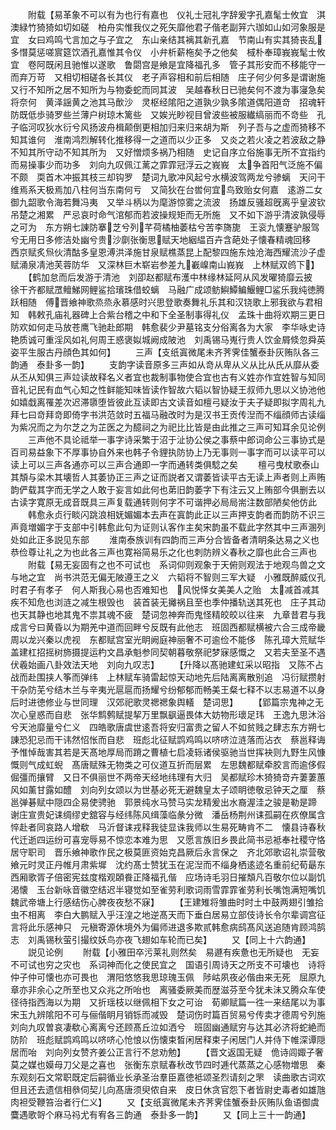 <!-- { "loadSidebar": true } -->
　　附载【易革象不可以有为也行有嘉也　仪礼士冠礼字辞爰字孔嘉髦士攸宜　淇澳緑竹猗猗如切如磋　柏舟实惟我仪之死矢靡他君子偕老副笄六珈如山如河象服是宜　女曰鸡鸣弋言加之与子宜之　东山亲结其褵其新孔嘉　节南山有实其猗丧乱多憯莫惩嗟賔筵饮酒孔嘉惟其令仪　小弁析薪柂矣予之他矣　棫朴奉璋峩峩髦士攸宜　卷阿既闲且驰惟以遂歌　鲁閟宫是飨是宜降福孔多　管子其形安而不移能守一而弃万苛　又相切相磋各长其仪　老子声容相和前后相随　庄子何少何多是谓谢施　又行不知所之居不知所为与物委蛇而同其波　吴越春秋日已驰矣何不渡为事寖急矣将奈何　黄泽謡黄之池其马歕沙　灵枢经隂阳之道孰少孰多隂道偶阳道竒　招魂轩防既低歩骑罗些兰薄户树琼木篱些　又娭光眇视目曾波些被服纎缟丽而不竒些　孔子临河叹狄水衍兮风扬波舟楫颠倒更相加归来归来胡为斯　列子吾与之虚而猗移不知其谁何　淮南鸿烈解转化推移得一之道而以少正多　又炎之若火凌之若波敌之静不知其所守动不知其所为　又好憎烦多祸乃相随　史记自序立俗施事无所不宜指约而易操事少而功多　刘向九叹佩江蓠之霏霏冠浮云之峩峩　太争首阳气泛施不偏不颇　耎首木冲振其枝三却钩罗　楚词九歌冲风起兮水横波驾两龙兮骖螭　天问干维焉系天极焉加八柱何当东南何亏　又简狄在台喾何宜鸟致贻女何嘉　逺游二女御九韶歌令海若舞冯夷　又举斗柄以为麾游惊雾之流波　扬雄反骚超旣离乎皇波钦吊楚之湘累　严忌哀时命气涫郁而若波操规矩而无所施　又不如下游乎清波孰侵辱之可为　东方朔七諌防搴芝兮列芊荷橘柚萎枯兮苦李旖旎　王衮九懐蹇驴服驾兮无用日多修洁处幽兮贵沙劘张衡思赋天地絪緼百卉含葩处子懐春精魂回移　西京赋炙炰伙清酤多皇恩溥洪泽施甘泉赋樵蒸昆上配黎四施东烛沧海西耀流沙子虚赋涌泉凊池芙蓉防华　又深林巨木崭岩参差九嶻嵲南山峩峩　上林赋双鸧下】
　　【鹤加怠而后发游于清池　刘卲赵都赋布濩中林缘林延阿从风发曜猗靡云披　徐干齐都赋罛鳣鮷网鲤鲨拾璸珠借蛟螭　马融广成颂鲂鱮鱏鳊鰋鲤□鲨乐我纯徳腾跃相随　傅晋飨神歌烝烝永慕感时兴思登歌奏舞礼乐其和汉铙歌上邪我欲与君相知　韩敕孔庙礼器碑上合紫台稽之中和下全圣制事得礼仪　孟珠十曲将欢期三更日防欢如何走马放苍鹰飞驰赴郎期　韩愈裴少尹墓铭支分俗离各为大家　李华咏史诗艳质诚可重淫风如礼何周王惑褒姒城阙成陂池　刘禹锡马嵬行贵人饮金屑倐忽舜英姿平生服古丹顔色其如何】
　　三声【支纸寘微尾未齐荠霁佳蟹泰卦灰贿队各三韵通　泰卦多一韵】
　　支韵字读音原多三声如从竒从卑从义从比从氏从靡从委从丕从知俱三声竝读故释名义者宜也裁制事物使合宜也古有义姓亦作宜姓智与知同音礼记民有血气心知之性鲜能知味皆读作智故六韬以智协疑王叔师九思以义协池他如嬉戱离罹差次迟滞隳堕皆彼此互读即古文读音如檀弓疑汝于夫子疑即拟字周礼九拜七曰竒拜竒即倚字书洪范敛时五福马融改时为是汉书王贡传湼而不缁顔师古读缁为紫况而之为尔芝之为芷医之为醷祠之为祀比比皆是由此推之三声可知耳余见论例
　　三声他不具论祗举一事字诗采繁于沼于沚协公侯之事蔡中郎词命公三事协式是百司易益象下不厚事协自外来也韩子令貍执防协上乃无事则一事字而可以读平可以读上可以三声各通亦可以三声合通即一字而通转类俱騐之矣
　　檀弓曳杖歌泰山其頽与梁木其壊哲人其萎协正三声之证而説者又谓萎皆读平古无读上声者则上声贿韵俨载其字而无学之人敢于妄言如此何也苐旧韵萎字下有注云又上贿部今俱删去以古读字寛原无成音既具三声复载通转则何字不可谐押必局局耑注数部陋矣他仿此
　　韩愈永贞行睒闪跳浪相妩媚媚本去声在寘韵此正以三声押支韵者而韵防不识三声竟増媚字于支部中引韩愈此句为证则认客作主矣宋韵虽不载此字然其中三声溷列处如此正多説见东部
　　淮南泰族训有四韵而三声分合皆备者清眀条达易之义也恭俭尊让礼之为也此各三声也寛裕简易乐之化也刺防辨义春秋之靡也此合三声也
　　附载【易无妄固有之也不可试也　系词仰则观象于天俯则观法于地观鸟兽之文与地之宜　尚书洪范无偏无陂遵王之义　六韬将不智则三军大疑　小雅既醉威仪孔时君子有孝子　何人斯我心易也否难知也　风悦怿女美美人之贻　太减首减其疾不知危也浏涟之减生根毁也　装首装无攡祸且至也季仲播轨送其死也　庄子其动也天其静也地其鬼不祟其魂不疲　楚词忽神奔而鬼怪精皎皎以往来　九章昔君与我成言兮曰黄昏以为期羌中道而回畔兮反既有此他志　班固西都赋横被六合三成帝畿周以龙兴秦以虎视　东都赋宫室光眀阙庭神丽奢不可逾俭不能侈　陈孔璋大荒赋华盖建杠招摇树斾摄提运杓文昌承魁参同契朝暮敬祭祀梦寐感慨之　又若夫至圣不遇伏羲始画八卦效法天地　刘向九叹志】
　　【升降以髙驰建虹采以昭指　又陈不占战而赴围挟人筝而弹纬　上林赋车骑雷起惊天动地先后陆离离散别追　冯衍赋攒射干杂防芜兮结木兰与辛夷光扈扈而扬耀兮纷郁郁而畅美王粲七释不以志易道不以身后时进徳修业与世同理　汉郊祀歌灵禗禗象舆轙　楚词思】
　　【郢篇宗鬼神之无次心皇惑而自悲　张华鹪鹩赋提挈万里飘飖逼畏体大妨物形瓌足玮　王逸九思沐浴兮天池靡量兮仁义　四皓歌唐虞世逺吾将安归富贵之留人不如贫贱之肆志东方朔七諌恐犯忌而干讳然怊怅而自悲　班彪北征赋鹍鸡鸣以哜哜泣涟落而沾衣　蔡邕释诲予惟悼哉害其若是天髙地厚局而蹐之曹植七启凌轹诸侯驱驰当世挥袂则九野生风慷慨则气成虹蜺　髙唐赋殊无物类之可仪道互折而层累　左思魏都赋牵胶言而逾侈假倔彊而攘臂　又日不俱丽世不两帝天经地纬理有大归　吴都赋珍木猗猗竒卉萋萋蕙风如薰甘露如醴　刘向列女颂以为世基必死无避魏皇太子颂眀徳敬忌钟天之厘　蔡邕弹碁赋中隠四企易使骋驰　郭景纯水马赞马实龙精爰出水裔渥洼之骏是勒是蹄　谢庄宣贵妃诔绸缪史舘容与经纬陈风缉藻临彖分微　潘岳杨荆州诔孤嗣在疚僚属含悴赴者同哀路人增欷　马沂督诔戎释我徒显诛我师以生易死畴肯不二　懐县诗春秋代迁逝四运纷可喜宠辱易不惊恋本难为思　又愿言族旧乡畏此简书忌袛奉社稷守恪居守职司　晋乐飨神歌作民之极莫匪资始克昌厥后永言保之　齐北郊歌诏礼崇营敬飨元时灵正丹帷月肃紫墀　沈约髙士赞犹玉在泥湼而不缁身栖逺迹名重前纪荀朂东西厢歌胥子倍密宪兹度楷观頣飬正降福孔偕　应场诗毛羽日摧頽凡百敬尔位以副饥渇懐　玉台新咏音徽空结迟半寝觉如至雀劳利歌词雨雪霏霏雀劳利长嘴饱满短嘴饥　魏武帝塘上行感结伤心脾夜夜愁不寐】
　　【王建雉将雏曲时时土中鼓两翅引雏拾虫不相离　李白大鹏赋入乎汪湟之地逆髙天而下垂白居易立部伎诗长令尔辈调宫征言将此乐感神只　元稹寄源休境外为偏师进退多欺贰韩愈病鸱髙风送追随肯顾鸿鹄志　刘禹锡秋萤引撮纹妖鸟亦夜飞翅如车轮而已矣】
　　又【同上十六韵通】
　　説见论例
　　附载【小雅田卒污莱礼则然矣　易遯有疾惫也无所疑也　无妄不可试也穷之灾也　系词神而化之使民宜之　国语引周诗天之所支不可壊也　诗将仲子仲可懐也亦可畏也　渭阳悠悠我思琼瑰玉佩　陟岵夙夜必偕由来无死　屈原九章亦非余心之所至也又众兆之所咍也　离骚委厥美而歴滋芬至今犹未沬又腾众车使径待指西海以为期　又折瑶枝以继佩相下女之可诒　荀卿赋篇一徃一来结尾以为事　宋玉九辨隂阳不可与俪偕眀月销铄而减毁　楚词伤时篇百贸易兮传卖才德周兮列施　刘向九叹曽哀凄欷心离离兮还顾髙丘泣如洒兮　班固幽通赋穷与达其必济将蛇絶而防阶　班彪赋鹍鸡鸣以哜哜心怆悢以伤懐束晳闲居释束子闲居门人并侍下帷深谭隠居而咍　刘向列女赞齐姜公正言行不怠劝勉】
　　【晋文返国无疑　佹诗闾娵子奢莫之媒也嫫母刀父是之喜也　张衡东京赋春秋改节四时逓代蒸蒸之心感物増思　秦东观刻石文常职既定后嗣循业长承圣治羣臣嘉徳袛颂圣烈请刻之罘　读曲歌古词欢但且还去遗信相叅伺契儿向髙唐须臾侬自来　皮日休贪官怨下者皆尉史毒者如雄虺肉袒受鞭笞治者行仁义】
　　又【支纸寘微尾未齐荠霁佳蟹泰卦灰贿队鱼语御虞麌遇歌哿个麻马祃尤有宥各三韵通　泰卦多一韵】
　　又【同上三十一韵通】
